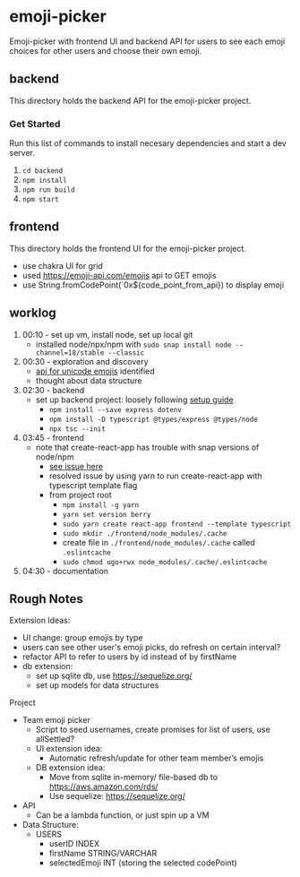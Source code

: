 # emoji-picker
Emoji-picker with frontend UI and backend API for users to see each emoji choices for other users and choose their own emoji.  

## backend 
This directory holds the backend API for the emoji-picker project.  

### Get Started
Run this list of commands to install necesary dependencies and start a dev server.
1. `cd backend`
2. `npm install`
3. `npm run build`
4. `npm start`

## frontend
This directory holds the frontend UI for the emoji-picker project.
- use chakra UI for grid
- used https://emoji-api.com/emojis api to GET emojis
- use String.fromCodePoint(`0x${code_point_from_api}) to display emoji

## worklog
1. 00:10 - set up vm, install node, set up local git
    - installed node/npx/npm with `sudo snap install node --channel=18/stable --classic`
2. 00:30 - exploration and discovery
    - [api for unicode emojis](https://emoji-api.com/emojis) identified
    - thought about data structure
3. 02:30 - backend
    - set up backend project: loosely following [setup guide](https://blog.logrocket.com/how-to-set-up-node-typescript-express/)
        - `npm install --save express dotenv`
        - `npm install -D typescript @types/express @types/node`
        - `npx tsc --init`
4. 03:45 - frontend
    - note that create-react-app has trouble with snap versions of node/npm
        - [see issue here](https://github.com/facebook/create-react-app/issues/12253)
        - resolved issue by using yarn to run create-react-app with typescript template flag
        - from project root
            - `npm install -g yarn`
            -  `yarn set version berry`
            - `sudo yarn create react-app frontend --template typescript` 
            -  `sudo mkdir ./frontend/node_modules/.cache`
            - create file in `./frontend/node_modules/.cache` called `.eslintcache`
            - `sudo chmod ugo+rwx node_modules/.cache/.eslintcache`
5. 04:30 - documentation


## Rough Notes
Extension Ideas:
- UI change: group emojis by type
- users can see other user's emoji picks, do refresh on certain interval?
- refactor API to refer to users by id instead of by firstName
- db extension:
    - set up sqlite db, use https://sequelize.org/
    - set up models for data structures
  
Project
- Team emoji picker
    - Script to seed usernames, create promises for list of users, use allSettled?
    - UI extension idea:
        - Automatic refresh/update for other team member’s emojis
    - DB extension idea:
        - Move from sqlite in-memory/ file-based db to https://aws.amazon.com/rds/
        - Use sequelize: https://sequelize.org/  
- API
    - Can be a lambda function, or just spin up a VM
- Data Structure:
    - USERS
        - userID INDEX
        - firstName STRING/VARCHAR
        - selectedEmoji INT (storing the selected codePoint)
